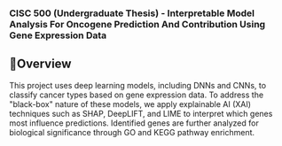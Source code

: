 ### CISC 500 (Undergraduate Thesis) - Interpretable Model Analysis For Oncogene Prediction And Contribution Using Gene Expression Data
## 📘Overview
This project uses deep learning models, including DNNs and CNNs, to classify cancer types based on gene expression data. To address the "black-box" nature of these models, we apply explainable AI (XAI) techniques such as SHAP, DeepLIFT, and LIME to interpret which genes most influence predictions. Identified genes are further analyzed for biological significance through GO and KEGG pathway enrichment.
